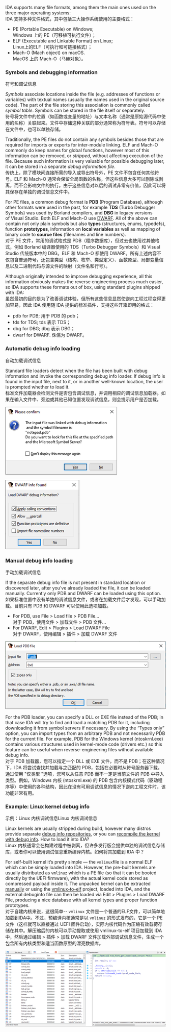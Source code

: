 IDA supports many file formats, among them the main ones used on the three major operating systems:  
IDA 支持多种文件格式，其中包括三大操作系统使用的主要格式：

-   PE (Portable Executable) on Windows;  
    Windows 上的 PE（可移植可执行文件）；
-   ELF (Executable and Linkable Format) on Linux;  
    Linux上的ELF（可执行和可链接格式）；
-   Mach-O (Mach object) on macOS.  
    MacOS 上的 Mach-O（马赫对象）。

### Symbols and debugging information  
符号和调试信息

_Symbols_ associate locations inside the file (e.g. addresses of functions or variables) with textual names (usually the names used in the original source code). The part of the file storing this association is commonly called _symbol table_. Symbols can be stored in the file itself or separately.  
符号将文件中的位置（如函数或变量的地址）与文本名称（通常是原始源代码中使用的名称）关联起来。文件中存储这种关联的部分通常称为符号表。符号可以存储在文件中，也可以单独存储。

Traditionally, the PE files do not contain any symbols besides those that are required for imports or exports for inter-module linking. ELF and Mach-O commonly do keep names for global functions, however most of this information can be removed, or _stripped_, without affecting execution of the file. Because such information is very valuable for possible debugging later, it can be stored in a separate _debug information file_.   
传统上，除了模块间连接所需的导入或导出符号外，PE 文件不包含任何其他符号。ELF 和 Mach-O 通常会保留全局函数的名称，但这些信息大多可以删除或剥离，而不会影响文件的执行。由于这些信息对以后的调试非常有价值，因此可以将其保存在单独的调试信息文件中。

For PE files, a common debug format is **PDB** (Program Database), although other formats were used in the past, for example **TDS** (Turbo Debugger Symbols) was used by Borland compilers, and **DBG** in legacy versions of Visual Studio. Both ELF and Mach-O use [DWARF](https://en.wikipedia.org/wiki/DWARF). All of the above can contain not only plain symbols but also **types** (structures, enums, typedefs), function **prototypes**, information on **local variables** as well as mapping of binary code to **source files** (filenames and line numbers).  
对于 PE 文件，常用的调试格式是 PDB（程序数据库），但过去也使用过其他格式，例如 Borland 编译器使用的 TDS（Turbo Debugger Symbols）和 Visual Studio 传统版本中的 DBG。ELF 和 Mach-O 都使用 DWARF。所有上述内容不仅包含普通符号，还包含类型（结构、枚举、类型定义）、函数原型、局部变量信息以及二进制代码与源文件的映射（文件名和行号）。

Although originally intended to improve debugging experience, all this information obviously makes the reverse engineering process much easier, so IDA supports these formats out of box, using standard plugins shipped with IDA:  
虽然最初的目的是为了改善调试体验，但所有这些信息显然使逆向工程过程变得更加容易，因此 IDA 使用随 IDA 提供的标准插件，支持这些开箱即用的格式：

-   pdb for PDB; 用于 PDB 的 pdb；
-   tds for TDS; tds 表示 TDS；
-   dbg for DBG; dbg 表示 DBG；
-   dwarf for DWARF. 侏儒为 DWARF。

### Automatic debug info loading  
自动加载调试信息

Standard file loaders detect when the file has been built with debug information and invoke the corresponding debug info loader. If debug info is found in the input file, next to it, or in another well-known location, the user is prompted whether to load it.  
标准文件加载器会检测文件是否包含调试信息，并调用相应的调试信息加载器。如果在输入文件中、旁边或其他已知位置发现调试信息，则会提示用户是否加载。

![](assets/2021/09/pdb_auto.png)

![](assets/2021/09/dwarf_auto.png)

### Manual debug info loading  
手动加载调试信息

If the separate debug info file is not present in standard location or discovered later, after you’ve already loaded the file, it can be loaded manually. Currently only PDB and DWARF can be loaded using this option.   
如果标准位置中没有单独的调试信息文件，或者在加载文件后才发现，可以手动加载。目前只有 PDB 和 DWARF 可以使用此选项加载。

-   For PDB, use File > Load file > PDB File…  
    对于 PDB，使用文件 > 加载文件 > PDB 文件...
-   For DWARF, Edit > Plugins > Load DWARF File  
    对于 DWARF，使用编辑 > 插件 > 加载 DWARF 文件

![](assets/2021/09/dbgi_pdb.png)

For the PDB loader, you can specify a DLL or EXE file instead of the PDB; in that case IDA will try to find and load a matching PDB for it, including downloading it from symbol servers if necessary. By using the “Types only” option, you can import types from an arbitrary PDB and not necessarily PDB for the current file. For example, PDB for the Windows kernel (ntoskrnl.exe) contains various structures used in kernel-mode code (drivers etc.) so this feature can be useful when reverse-engineering files without available debug info.  
对于 PDB 加载器，您可以指定一个 DLL 或 EXE 文件，而不是 PDB；在这种情况下，IDA 将尝试查找并加载与之匹配的 PDB，包括在必要时从符号服务器下载。通过使用 "仅类型 "选项，您可以从任意 PDB 而不一定是当前文件的 PDB 中导入类型。例如，Windows 内核 (ntoskrnl.exe) 的 PDB 包含内核模式代码（驱动程序等）中使用的各种结构，因此在没有可用调试信息的情况下逆向工程文件时，该功能非常有用。

### Example: Linux kernel debug info  
示例：Linux 内核调试信息Linux 内核调试信息

Linux kernels are usually stripped during build, however many distros provide separate [debug info repositories](http://ddebs.ubuntu.com/pool/main/l/linux/), or you can [recompile the kernel with debug info](https://wiki.ubuntu.com/Kernel/Systemtap#How_do_I_build_a_debuginfo_kernel_if_one_isn.27t_available.3F). How to load it into IDA?  
Linux 内核通常会在构建过程中被剥离，但许多发行版会提供单独的调试信息存储库，或者你可以使用调试信息重新编译内核。如何将其加载到 IDA 中？

For self-built kernel it’s pretty simple — the `vmlinux`file is a normal ELF which can be simply loaded into IDA. However, the pre-built kernels are usually distributed as `vmlinuz` which is a PE file (so that it can be booted directly by the UEFI firmware), with the actual kernel code stored as compressed payload inside it. The unpacked kernel can be extracted [manually](https://stackoverflow.com/questions/12002315/extract-vmlinux-from-vmlinuz-or-bzimage) or using the [vmlinux-to-elf](https://github.com/marin-m/vmlinux-to-elf) project, loaded into IDA, and the external debuginfo file can then be loaded via Edit > Plugins > Load DWARF File, producing a nice database with all kernel types and proper function prototypes.  
对于自建内核来说，这很简单-- `vmlinux` 文件是一个普通的ELF文件，可以简单地加载到IDA中。不过，预编译内核通常是以 `vmlinuz` 的形式发布的，它是一个 PE 文件（这样就可以直接通过 UEFI 固件启动），实际内核代码作为压缩有效载荷存储在其中。解压缩后的内核可以手动提取或使用 vmlinux-to-elf 项目加载到 IDA 中，然后通过编辑 > 插件 > 加载 DWARF 文件加载外部调试信息文件，生成一个包含所有内核类型和适当函数原型的漂亮数据库。

[![](assets/2021/09/dwarf_linux-1024x484.png)](assets/2021/09/dwarf_linux.png)